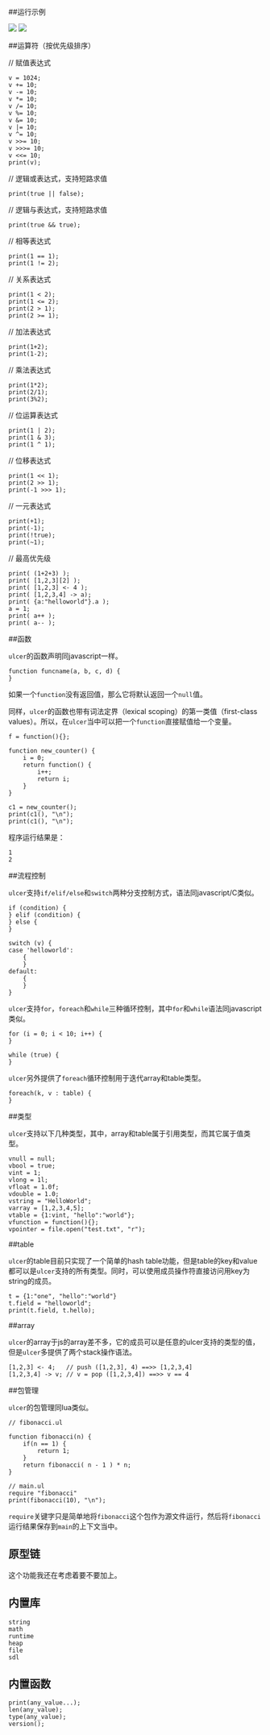 ##运行示例

![](vim-syntax/picture.jpg)
![](example/hellosdl/run.jpg)

##运算符（按优先级排序）

// 赋值表达式
```
v = 1024;
v += 10;
v -= 10;
v *= 10;
v /= 10;
v %= 10;
v &= 10;
v |= 10;
v ^= 10;
v >>= 10;
v >>>= 10;
v <<= 10;
print(v);
```

// 逻辑或表达式，支持短路求值
```
print(true || false); 
```

// 逻辑与表达式，支持短路求值
```
print(true && true);  
```

// 相等表达式
```
print(1 == 1);
print(1 != 2);
```

// 关系表达式
```
print(1 < 2);
print(1 <= 2);
print(2 > 1);
print(2 >= 1);
```

// 加法表达式
```
print(1+2);
print(1-2);
```

// 乘法表达式
```
print(1*2);
print(2/1);
print(3%2);
```

// 位运算表达式
```
print(1 | 2);
print(1 & 3);
print(1 ^ 1);
```

// 位移表达式
```
print(1 << 1);
print(2 >> 1);
print(-1 >>> 1);
```

// 一元表达式
```
print(+1);
print(-1);
print(!true);
print(~1);
```

// 最高优先级
```
print( (1+2+3) );
print( [1,2,3][2] );
print( [1,2,3] <- 4 );
print( [1,2,3,4] -> a);
print( {a:"helloworld"}.a );
a = 1;
print( a++ );
print( a-- );
```

##函数

`ulcer`的函数声明同javascript一样。

```
function funcname(a, b, c, d) {
}
```

如果一个`function`没有返回值，那么它将默认返回一个`null`值。

同样，`ulcer`的函数也带有词法定界（lexical scoping）的第一类值（first-class values）。所以，在`ulcer`当中可以把一个`function`直接赋值给一个变量。

```
f = function(){};
```

```
function new_counter() {
    i = 0;
    return function() {
        i++;
        return i;
    }
}

c1 = new_counter();
print(c1(), "\n");
print(c1(), "\n");
```

程序运行结果是：

```
1
2
```

##流程控制

`ulcer`支持`if/elif/else`和`switch`两种分支控制方式，语法同javascript/C类似。

```
if (condition) {
} elif (condition) {
} else {
}
```
```
switch (v) {
case 'helloworld':
    {
    }
default:
    {
    }
}
```

`ulcer`支持`for`，`foreach`和`while`三种循环控制，其中`for`和`while`语法同javascript类似。

```
for (i = 0; i < 10; i++) {
}
```

```
while (true) {
}
```

`ulcer`另外提供了`foreach`循环控制用于迭代array和table类型。

```
foreach(k, v : table) {
}
```

##类型

`ulcer`支持以下几种类型，其中，array和table属于引用类型，而其它属于值类型。

```
vnull = null;
vbool = true;
vint = 1;
vlong = 1l;
vfloat = 1.0f;
vdouble = 1.0;
vstring = "HelloWorld";
varray = [1,2,3,4,5];
vtable = {1:vint, "hello":"world"};
vfunction = function(){};
vpointer = file.open("test.txt", "r");
```

##table

`ulcer`的table目前只实现了一个简单的hash table功能，但是table的key和value都可以是`ulcer`支持的所有类型。同时，可以使用成员操作符直接访问用key为string的成员。

```
t = {1:"one", "hello":"world"}
t.field = "helloworld";
print(t.field, t.hello);
```

##array

`ulcer`的array于js的array差不多，它的成员可以是任意的ulcer支持的类型的值，但是`ulcer`多提供了两个stack操作语法。

```
[1,2,3] <- 4;   // push ([1,2,3], 4) ==>> [1,2,3,4]
[1,2,3,4] -> v; // v = pop ([1,2,3,4]) ==>> v == 4
```

##包管理

`ulcer`的包管理同lua类似。

```
// fibonacci.ul

function fibonacci(n) {
    if(n == 1) {
        return 1;
    }
    return fibonacci( n - 1 ) * n;
}
```

```
// main.ul
require "fibonacci"
print(fibonacci(10), "\n");
```

`require`关键字只是简单地将`fibonacci`这个包作为源文件运行，然后将`fibonacci`运行结果保存到`main`的上下文当中。

## 原型链

这个功能我还在考虑着要不要加上。

## 内置库

```
string
math
runtime
heap
file
sdl
```

## 内置函数

```
print(any_value...);
len(any_value);
type(any_value);
version();
```